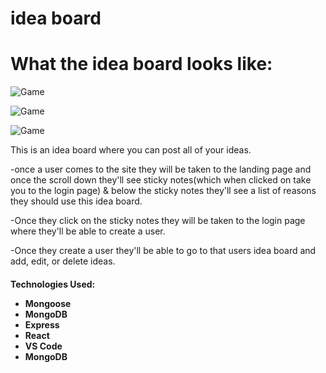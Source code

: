 # idea board

<h1>What the idea board looks like:</h1>

![Game](https://i.imgur.com/5hZ1kHS.png)

![Game](https://i.imgur.com/bSTZjxz.png)

![Game](https://i.imgur.com/IndmYY3.png)



This is an idea board where you can post all of your ideas. 

-once a user comes to the site they will be taken to the landing page and once the scroll down 
they'll see sticky notes(which when clicked on take you to the login page) & below the sticky notes they'll 
see a list of reasons they should use this idea board. 

-Once they click on the sticky notes they will be taken to the login page where they'll be able to create a user.

-Once they create a user they'll be able to go to that users idea board and add, edit, or delete ideas.


<h4>
Technologies Used:

<ul>
<li>Mongoose</li>
<li>MongoDB</li>
<li>Express</li>
<li>React</li>
<li>VS Code</li>
<li>MongoDB</li>
</ul>
</h4>
